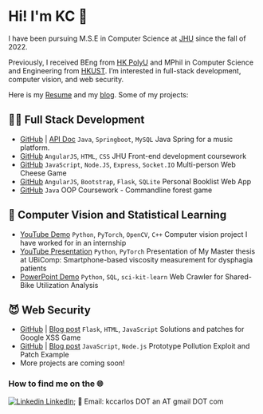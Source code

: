 # Hi! I'm KC 👋 

I have been pursuing M.S.E in Computer Science at [JHU](https://www.jhu.edu/) since the fall of 2022. 

Previously, I received BEng from [HK PolyU](https://www.polyu.edu.hk/) and MPhil in Computer Science and Engineering from [HKUST](https://hkust.edu.hk/). I’m interested in full-stack development, computer vision, and web security.

Here is my [Resume](https://docs.google.com/document/d/e/2PACX-1vSroWWC82XscTtjCT32T9kKbY7dTutohe3CySWeHqlCBpZsV0SDQvsAmNI_kAPiqrn-FMdkBBdG4UwO/pub) and my [blog](https://kccarlos.github.io/). Some of my projects:

## 👨‍💻 Full Stack Development
   - [GitHub](https://github.com/kccarlos/music_webapp_backend) | [API Doc](https://github.com/kccarlos/music_webapp_backend/blob/main/API%20docs.pdf) `Java`, `Springboot`, `MySQL` Java Spring for a music platform. 
   - [GitHub](https://github.com/kccarlos/fullstack-course) `AngularJS`, `HTML`, `CSS` JHU Front-end development coursework 
  - [GitHub](https://github.com/kccarlos/web-chess-game) `JavaScript`, `Node.JS`, `Express`, `Socket.IO` Multi-person Web Cheese Game 
  - [GitHub](https://github.com/kccarlos/myBookList) `AngularJS`, `Bootstrap`, `Flask`, `SQLite` Personal Booklist Web App 
  - [GitHub](https://github.com/kccarlos/forestgame) `Java` OOP Coursework - Commandline forest game 

## 🤖 Computer Vision and Statistical Learning

  -  [YouTube Demo](https://youtu.be/K9hXff5DaKw?t=114) `Python`, `PyTorch`, `OpenCV`, `C++` Computer vision project I have worked for in an internship
  -  [YouTube Presentation](https://www.youtube.com/watch?v=cyI9EGP4aqU) `Python`, `PyTorch` Presentation of My Master thesis at UBiComp: Smartphone-based viscosity measurement for dysphagia patients 
  -  [PowerPoint Demo](https://hkustconnect-my.sharepoint.com/:p:/g/personal/kanaa_connect_ust_hk/EVHqF_P4IntBnf5csz6GxDoBnV6f3PF6o7RQ_C8T50eLiw?e=JBYd5P) `Python`, `SQL`, `sci-kit-learn` Web Crawler for Shared-Bike Utilization Analysis 

## 😈 Web Security
   - [GitHub](https://github.com/kccarlos/googlexssgame) | [Blog post](https://kccarlos.github.io/2022/10/15/Cracking-and-Patching-the-Google-XSS-Game/) `Flask`, `HTML`, `JavaScript` Solutions and patches for Google XSS Game
   - [GitHub](https://github.com/kccarlos/prototypepollutionpatching) | [Blog post](https://kccarlos.github.io/2022/11/06/Prototype-Pollution-Example-Exploit-and-Patching/) `JavaScript`, `Node.js` Prototype Pollution Exploit and Patch Example
   - More projects are coming soon!

### How to find me on the 🌐
  [![Linkedin](https://i.stack.imgur.com/gVE0j.png) LinkedIn](https://www.linkedin.com/in/kecheng-an/); 📧 Email: kccarlos DOT an AT gmail DOT com
